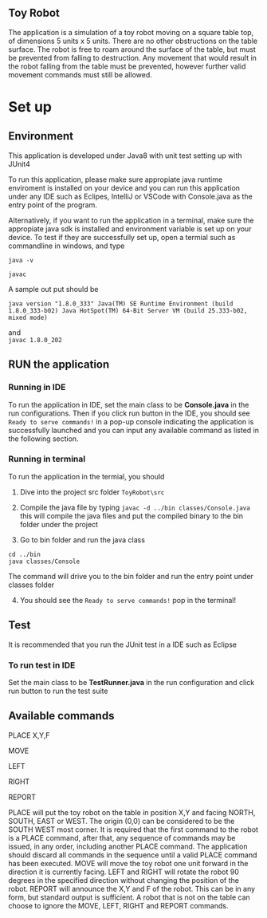 ## Toy Robot

The application is a simulation of a toy robot moving on a square table top, of dimensions 5 units x 5 units. There are no
other obstructions on the table surface. The robot is free to roam around the surface of the table, but must be prevented
from falling to destruction. Any movement that would result in the robot falling from the table must be prevented,
however further valid movement commands must still be allowed.

# Set up
## Environment

This application is developed under Java8 with unit test setting up with JUnit4

To run this application, please make sure appropiate java runtime enviroment is installed on your device and you can run this application under any IDE such as Eclipes, IntelliJ or VSCode with Console.java as the entry point of the program.

Alternatively, if you want to run the application in a terminal, make sure the appropiate java sdk is installed and environment variable is set up on your device. To test if they are successfully set up, open a termial such as commandline in windows, and type

`java -v`

`javac`

A sample out put should be

`java version "1.8.0_333"
Java(TM) SE Runtime Environment (build 1.8.0_333-b02)
Java HotSpot(TM) 64-Bit Server VM (build 25.333-b02, mixed mode)`

and    
`javac 1.8.0_202
`

## RUN the application

### Running in IDE
To run the application in IDE, set the main class to be **Console.java** in the run configurations. Then if you click run button in the IDE, you should see 
`Ready to serve commands!` in a pop-up console indicating the application is successfully launched and you can input any available command as listed in the following section.

### Running in terminal

To run the application in the termial, you should

1. Dive into the project src folder `ToyRobot\src `
2. Compile the java file by typing `javac -d ../bin classes/Console.java` this will compile the java files and put the compiled binary to the bin folder under the project

3. Go to bin folder and run the java class 
```
cd ../bin
java classes/Console
```
  The command will drive you to the bin folder and run the entry point under classes folder

4. You should see the `Ready to serve commands!` pop in the terminal!

## Test

It is recommended that you run the JUnit test in a IDE such as Eclipse

### To run test in IDE

Set the main class to be **TestRunner.java** in the run configuration and click run button to run the test suite

## Available commands

PLACE X,Y,F

MOVE

LEFT

RIGHT

REPORT

PLACE will put the toy robot on the table in position X,Y and facing NORTH, SOUTH, EAST or WEST. The origin (0,0)
can be considered to be the SOUTH WEST most corner. It is required that the first command to the robot is a PLACE
command, after that, any sequence of commands may be issued, in any order, including another PLACE command. The
application should discard all commands in the sequence until a valid PLACE command has been executed. MOVE will
move the toy robot one unit forward in the direction it is currently facing.
LEFT and RIGHT will rotate the robot 90 degrees in the specified direction without changing the position of the
robot. REPORT will announce the X,Y and F of the robot. This can be in any form, but standard output is sufficient.
A robot that is not on the table can choose to ignore the MOVE, LEFT, RIGHT and REPORT commands.